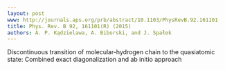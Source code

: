 ```yaml
---
layout: post
www: http://journals.aps.org/prb/abstract/10.1103/PhysRevB.92.161101
title: Phys. Rev. B 92, 161101(R) (2015) 
authors: A. P. Kądzielawa, A. Biborski, and J. Spałek
---
```

Discontinuous transition of molecular-hydrogen chain to the quasiatomic state: Combined exact diagonalization and ab initio approach
